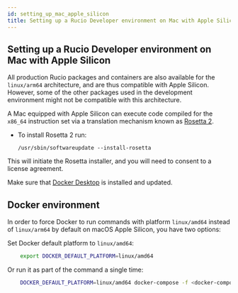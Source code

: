 ```yaml
---
id: setting_up_mac_apple_silicon
title: Setting up a Rucio Developer environment on Mac with Apple Silicon
---
```


## Setting up a Rucio Developer environment on Mac with Apple Silicon

All production Rucio packages and containers are also available for the `linux/arm64` architecture, and are thus compatible with Apple Silicon.
However, some of the other packages used in the development environment might not be compatible with this architecture.

A Mac equipped with Apple Silicon can execute code compiled for the `x86_64` instruction set via a translation mechanism known as [Rosetta 2](https://support.apple.com/en-gb/guide/security/secebb113be1/web).

- To install Rosetta 2 run:

      /usr/sbin/softwareupdate --install-rosetta

This will initiate the Rosetta installer, and you will need to consent to a license agreement.

Make sure that [Docker Desktop](https://docs.docker.com/desktop/install/mac-install/) is installed and updated.

## Docker environment

In order to force Docker to run commands with platform `linux/amd64` instead of `linux/arm64` by default on macOS Apple Silicon, you have two options:

Set Docker default platform to `linux/amd64`:

```bash
    export DOCKER_DEFAULT_PLATFORM=linux/amd64
```

Or run it as part of the command a single time:
```bash
    DOCKER_DEFAULT_PLATFORM=linux/amd64 docker-compose -f <docker-compose-file.yml>
```
